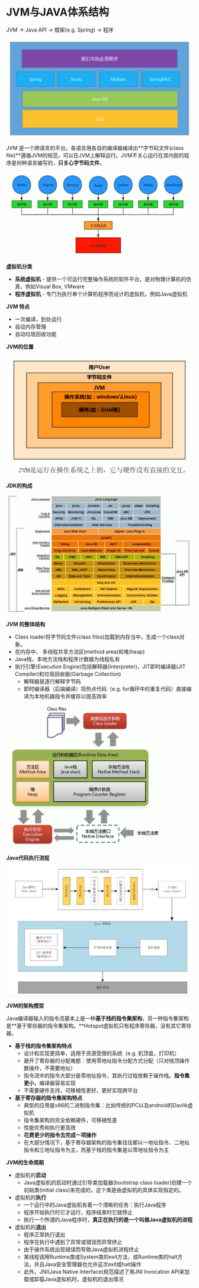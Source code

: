 # JVM与JAVA体系结构

JVM -&gt; Java API -&gt; 框架\(e.g. Spring\) -&gt; 程序

![](.gitbook/assets/screen-shot-2021-02-04-at-3.19.49-pm.png)

JVM 是一个跨语言的平台。各语言用各自的编译器编译出**字节码文件\(class file\)**遵循JVM的规范，可以在JVM上解释运行。JVM不关心运行在其内部的程序是何种语言编写的，**只关心字节码文件**。

![](.gitbook/assets/screen-shot-2021-02-06-at-10.47.20-pm.png)

**虚拟机分类**

* **系统虚拟机** - 提供一个可运行完整操作系统的软件平台，是对物理计算机的仿真，例如Visual Box, VMware
* **程序虚拟机** - 专门为执行单个计算机程序而设计的虚拟机，例如Java虚拟机

**JVM 特点**

* 一次编译，到处运行
* 自动内存管理
* 自动垃圾回收功能

**JVM的位置**

![](.gitbook/assets/screen-shot-2021-02-06-at-11.43.41-pm.png)

**JDK的构成**

![](.gitbook/assets/screen-shot-2021-02-06-at-11.46.03-pm.png)

**JVM 的整体结构**

* Class loader将字节码文件\(class files\)加载到内存当中，生成一个class对象。
* 在内存中， 多线程共享方法区\(method area\)和堆\(heap\)
* Java栈，本地方法栈和程序计数器为线程私有
* 执行引擎\(Execution Engine\)包括解释器\(Interpreter\)，JIT即时编译器\(JIT Compiler\)和垃圾回收器\(Garbage Collection\)
  * 解释器是逐行解释字节码
  * 即时编译器（后端编译）将热点代码（e.g. for循环中的重复代码）直接编译为本地机器指令并缓存以提高效率

![](.gitbook/assets/screen-shot-2021-02-08-at-11.00.38-pm.png)

**Java代码执行流程**

![](.gitbook/assets/screen-shot-2021-02-08-at-11.18.29-pm.png)

**JVM的架构模型**

Java编译器输入的指令流基本上是一种**基于栈的指令集架构**，另一种指令集架构是**基于寄存器的指令集架构。**Hotspot虚拟机只有程序寄存器，没有其它寄存器。

* **基于栈的指令集架构特点**
  * 设计和实现更简单，适用于资源受限的系统（e.g. 机顶盒，打印机）
  * 避开了寄存器的分配难题：使用零地址指令分配方式分配（只对栈顶操作数操作，不需要地址）
  * 指令流中的指令大部分是零地址指令，其执行过程依赖于操作栈。**指令集更小**，编译器容易实现
  * 不需要硬件支持，可移植性更好，更好实现跨平台
* **基于寄存器的指令集架构特点**
  * 典型的应用是x86的二进制指令集：比如传统的PC以及android的Davlik虚拟机
  * 指令集架构则完全依赖硬件，可移植性差
  * 性能优秀和执行更高效
  * **花费更少的指令去完成一项操作**
  * 在大部分情况下，基于寄存器架构的指令集往往都以一地址指令、二地址指令和三地址指令为主，而基于栈的指令集是以零地址指令为主

**JVM的生命周期**

* 虚拟机的**启动**
  * Java虚拟机的启动时通过引导类加载器\(bootstrap class loader\)创建一个初始类\(initial class\)来完成的，这个类是由虚拟机的具体实现指定的。
* 虚拟机的**执行**
  * 一个运行中的Java虚拟机有着一个清晰的任务：执行Java程序
  * 程序开始执行时它才运行，程序结束时它就停止
  * 执行一个所谓的Java程序时，**真正在执行的是一个叫做Java虚拟机的进程**
* 虚拟机的**退出**
  * 程序正常执行退出
  * 程序在执行中遇到了异常或错误而异常终止
  * 由于操作系统出现错误而导致Java虚拟机进程终止
  * 某线程调用Runtime类或System类的exit方法，或Runtime类的halt方法，并且Java安全管理器也允许这次exit或halt操作
  * 此外，JNI\(Java Native Interface\)规范描述了用JNI Invocation API来加载或卸载Java虚拟机时，虚拟机的退出情况

